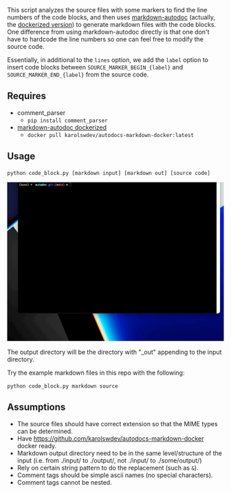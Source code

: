 This script analyzes the source files with some markers to find
the line numbers of the code blocks, and then uses 
[markdown-autodoc](https://github.com/dineshsonachalam/markdown-autodocs)
(actually, the [dockerized version](https://github.com/karolswdev/autodocs-markdown-docker))
to generate markdown files with the code blocks. One difference
from using markdown-autodoc directly is that one don't have to
hardcode the line numbers so one can feel free to modify the
source code.

Essentially, in additional to the `lines` option, we add the `label` option to insert code
blocks between `SOURCE_MARKER_BEGIN_{label}` and `SOURCE_MARKER_END_{label}` from the
source code.

## Requires
 - comment_parser
   - `pip install comment_parser`
 - [markdown-autodoc dockerized](https://github.com/karolswdev/autodocs-markdown-docker)
   - `docker pull karolswdev/autodocs-markdown-docker:latest`

## Usage 

```
python code_block.py [markdown input] [markdown out] [source code]
```

![image](https://raw.githubusercontent.com/hunterhector/autodoc/main/autodoc.gif)

The output directory will be the directory with "_out" appending to 
the input directory.

Try the example markdown files in this repo with the following:
```
python code_block.py markdown source
```

## Assumptions
 - The source files should have correct extension so that the MIME
    types can be determined.
 - Have https://github.com/karolswdev/autodocs-markdown-docker docker
    ready.
 - Markdown output directory need to be in the same level/structure of the
    input (i.e. from ./input/ to ./output/, not ./input/ to ./some/output/)
 - Rely on certain string pattern to do the replacement (such as `&`).
 - Comment tags should be simple ascii names (no special characters).
 - Comment tags cannot be nested.
